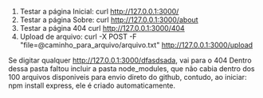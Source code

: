 1. Testar a página Inicial:
curl http://127.0.0.1:3000/
2. Testar a página Sobre:
curl http://127.0.0.1:3000/about
3. Testar a página 404
curl http://127.0.0.1:3000/404
4. Upload de arquivo:
curl -X POST -F "file=@caminho_para_arquivo/arquivo.txt" http://127.0.0.1:3000/upload

Se digitar qualquer http://127.0.0.1:3000/dfasdsada, vai para o 404
Dentro dessa pasta faltou incluir a pasta node_modules, que não cabia dentro dos 100 arquivos disponiveis para envio direto do github, contudo, ao iniciar: npm install express, ele é criado automaticamente.
